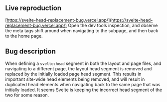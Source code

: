 ## Live reproduction
[https://svelte-head-replacement-bug.vercel.app/](https://svelte-head-replacement-bug.vercel.app/)
Open the dev tools inspection, and observe the meta tags shift around when navigating to the subpage, and then back to the home page.

## Bug description
When defining a `svelte:head` segment in both the layout and page files, and navigating to a different page, the layout head segment is removed and replaced by the initially loaded page head segment.
This results in important site-wide head elements being removed, and will result in duplicated head elements when navigating back to the same page that was initially loaded.
It seems Svelte is keeping the incorrect head segment of the two for some reason.
